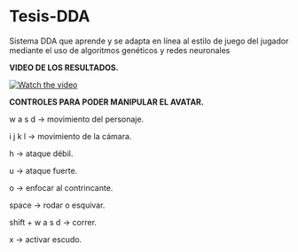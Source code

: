 # Tesis-DDA
Sistema DDA que aprende y se adapta en línea al estilo de juego del jugador mediante el uso de algoritmos genéticos y redes neuronales

**VIDEO DE LOS RESULTADOS.**

[![Watch the video](https://i.imgur.com/vKb2F1B.png)](https://youtu.be/vt5fpE0bzSY)

**CONTROLES PARA PODER MANIPULAR EL AVATAR.**

w a s d -> movimiento del personaje.

i j k l -> movimiento de la cámara.

h -> ataque débil.

u -> ataque fuerte.

o -> enfocar al contrincante.

space -> rodar o esquivar.

shift + w a s d -> correr.

x -> activar escudo.
